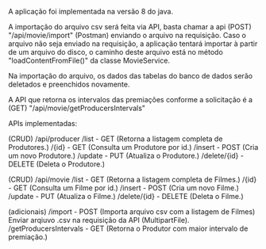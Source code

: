 A aplicação foi implementada na versão 8 do java.

A importação do arquivo csv será feita via API, 
basta chamar a api (POST) "/api/movie/import" (Postman) enviando o arquivo na requisição.
Caso o arquivo não seja enviado na requisição, a aplicação tentará importar à partir de um arquivo do disco, 
o caminho deste arquivo está no método "loadContentFromFile()" da classe MovieService.

Na importação do arquivo, os dados das tabelas do banco de dados serão deletados e preenchidos novamente.

A API que retorna os intervalos das premiações conforme a solicitação é a (GET) "/api/movie/getProducersIntervals"

APIs implementadas:

(CRUD)
/api/producer
    /list - GET (Retorna a listagem completa de Produtores.)
    /{id} - GET (Consulta um Produtore por id.)
    /insert - POST (Cria um novo Produtore.)
    /update - PUT (Atualiza o Produtore.)
    /delete/{id} - DELETE (Deleta o Produtore.)

(CRUD)
/api/movie
    /list - GET (Retorna a listagem completa de Filmes.)
    /{id} - GET (Consulta um Filme por id.)
    /insert - POST (Cria um novo Filme.)
    /update - PUT (Atualiza o Filme.)
    /delete/{id} - DELETE (Deleta o Filme.)

(adicionais)
    /import - POST (Importa arquivo csv com a listagem de Filmes)
        Enviar arqiuvo .csv na requisição da API (MultipartFile).
    /getProducersIntervals - GET (Retorna o Produtor com maior intervalo de premiação.)
    
